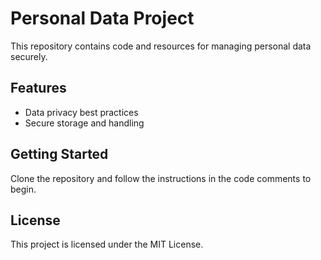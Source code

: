 # Personal Data Project

This repository contains code and resources for managing personal data securely.

## Features

- Data privacy best practices
- Secure storage and handling

## Getting Started

Clone the repository and follow the instructions in the code comments to begin.

## License

This project is licensed under the MIT License.